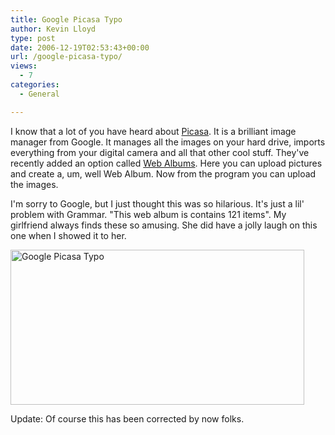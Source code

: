 ```yaml
---
title: Google Picasa Typo
author: Kevin Lloyd
type: post
date: 2006-12-19T02:53:43+00:00
url: /google-picasa-typo/
views:
  - 7
categories:
  - General

---
```

I know that a lot of you have heard about [Picasa][1]. It is a brilliant image manager from Google. It manages all the images on your hard drive, imports everything from your digital camera and all that other cool stuff. They've recently added an option called [Web Albums][2]. Here you can upload pictures and create a, um, well Web Album. Now from the program you can upload the images.

I'm sorry to Google, but I just thought this was so hilarious. It's just a lil' problem with Grammar. "This web album is contains 121 items". My girlfriend always finds these so amusing. She did have a jolly laugh on this one when I showed it to her.

<img src="/wp-content/uploads/picasa_typo.png" alt="Google Picasa Typo" title="Google Picasa Typo" border="0" height="248" width="470" />

Update: Of course this has been corrected by now folks.

 [1]: http://www.picasa.com
 [2]: http://picasaweb.google.com/